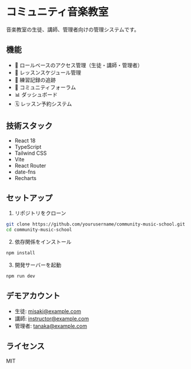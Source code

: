 # コミュニティ音楽教室

音楽教室の生徒、講師、管理者向けの管理システムです。

## 機能

- 👤 ロールベースのアクセス管理（生徒・講師・管理者）
- 📅 レッスンスケジュール管理
- 🎵 練習記録の追跡
- 💬 コミュニティフォーラム
- 📊 ダッシュボード
- 🗓️ レッスン予約システム

## 技術スタック

- React 18
- TypeScript
- Tailwind CSS
- Vite
- React Router
- date-fns
- Recharts

## セットアップ

1. リポジトリをクローン
```bash
git clone https://github.com/yourusername/community-music-school.git
cd community-music-school
```

2. 依存関係をインストール
```bash
npm install
```

3. 開発サーバーを起動
```bash
npm run dev
```

## デモアカウント

- 生徒: misaki@example.com
- 講師: instructor@example.com
- 管理者: tanaka@example.com

## ライセンス

MIT
